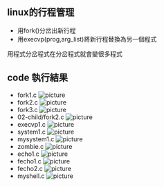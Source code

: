 ## linux的行程管理
* 用fork()分岔出新行程
* 用execvp(prog,arg_list)將新行程替換為另一個程式

用程式分岔程式在分岔程式就會變很多程式

## code 執行結果
* fork1.c
![picture]()
* fork2.c
![picture]()
* fork3.c
![picture]()
* 02-child/fork2.c
![picture]()
* execvp1.c
![picture]()
* system1.c
![picture]()
* mysystem1.c
![picture]()
* zombie.c
![picture]()
* echo1.c
![picture]()
* fecho1.c
![picture]()
* fecho2.c
![picture]()
* myshell.c
![picture]()

























